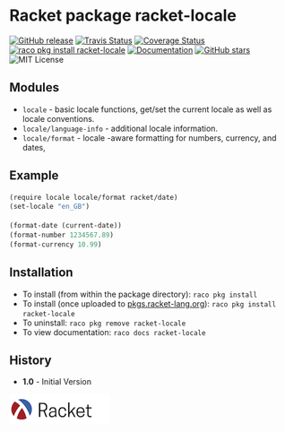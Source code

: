 # Racket package racket-locale

[![GitHub release](https://img.shields.io/github/release/johnstonskj/racket-locale.svg?style=flat-square)](https://github.com/johnstonskj/racket-locale/releases)
[![Travis Status](https://travis-ci.org/johnstonskj/racket-locale.svg)](https://www.travis-ci.org/johnstonskj/racket-locale)
[![Coverage Status](https://coveralls.io/repos/github/johnstonskj/racket-locale/badge.svg?branch=master)](https://coveralls.io/github/johnstonskj/racket-locale?branch=master)
[![raco pkg install racket-locale](https://img.shields.io/badge/raco%20pkg%20install-racket--locale-blue.svg)](http://pkgs.racket-lang.org/package/racket-locale)
[![Documentation](https://img.shields.io/badge/raco%20docs-racket--locale-blue.svg)](http://docs.racket-lang.org/racket-locale/index.html)
[![GitHub stars](https://img.shields.io/github/stars/johnstonskj/racket-locale.svg)](https://github.com/johnstonskj/racket-locale/stargazers)
![MIT License](https://img.shields.io/badge/license-MIT-118811.svg)



## Modules

* `locale` - basic locale functions, get/set the current locale as well as locale conventions.
* `locale/language-info` - additional locale information.
* `locale/format` - locale -aware formatting for numbers, currency, and dates,

## Example

```scheme
(require locale locale/format racket/date)
(set-locale "en_GB")

(format-date (current-date))
(format-number 1234567.89)
(format-currency 10.99)
```


## Installation

* To install (from within the package directory): `raco pkg install`
* To install (once uploaded to [pkgs.racket-lang.org](https://pkgs.racket-lang.org/)): `raco pkg install racket-locale`
* To uninstall: `raco pkg remove racket-locale`
* To view documentation: `raco docs racket-locale`

## History

* **1.0** - Initial Version

[![Racket Language](https://raw.githubusercontent.com/johnstonskj/racket-scaffold/master/scaffold/plank-files/racket-lang.png)](https://racket-lang.org/)
